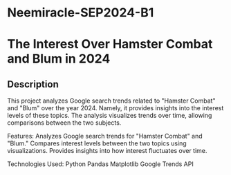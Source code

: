 # Neemiracle-SEP2024-B1

# The Interest Over Hamster Combat and Blum in 2024

## Description
This project analyzes Google search trends related to "Hamster Combat" and "Blum" over the year 2024. Namely, it provides insights into the interest levels of these topics. The analysis visualizes trends over time, allowing comparisons between the two subjects.

Features:
Analyzes Google search trends for "Hamster Combat" and "Blum."
Compares interest levels between the two topics using visualizations.
Provides insights into how interest fluctuates over time.

Technologies Used:
Python
Pandas
Matplotlib
Google Trends API
